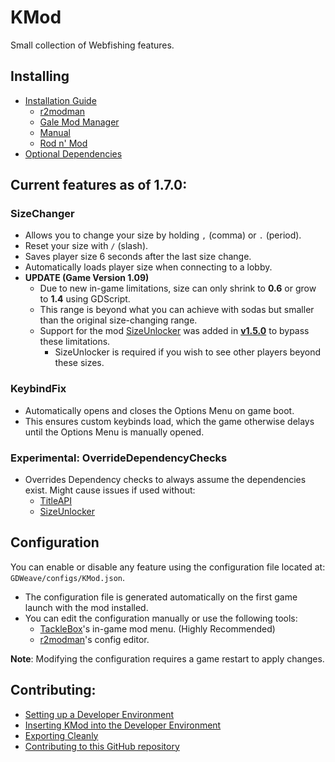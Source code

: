 # KMod
Small collection of Webfishing features.

## Installing
- [Installation Guide](https://github.com/katzerax/kmod/wiki/Installation)
    - [r2modman](https://github.com/katzerax/kmod/wiki/Installation#r2modman)
    - [Gale Mod Manager](https://github.com/katzerax/kmod/wiki/Installation#gale-mod-manager)
    - [Manual](https://github.com/katzerax/kmod/wiki/Installation#manual)
    - [Rod n' Mod](https://github.com/katzerax/kmod/wiki/Installation#rod-n-mod)
- [Optional Dependencies](https://github.com/katzerax/kmod/wiki/Installation#optional-dependencies)

## Current features as of 1.7.0:
### **SizeChanger**  
  - Allows you to change your size by holding `,` (comma) or `.` (period).  
  - Reset your size with `/` (slash).  
  - Saves player size 6 seconds after the last size change.  
  - Automatically loads player size when connecting to a lobby.  
  - **UPDATE (Game Version 1.09)**  
    - Due to new in-game limitations, size can only shrink to **0.6** or grow to **1.4** using GDScript.  
    - This range is beyond what you can achieve with sodas but smaller than the original size-changing range.  
    - Support for the mod [SizeUnlocker](https://github.com/Nowaha/SizeUnlocker) was added in **[v1.5.0](https://github.com/katzerax/kmod/releases/tag/1.5.0)** to bypass these limitations.
      - SizeUnlocker is required if you wish to see other players beyond these sizes.  
### **KeybindFix**
  - Automatically opens and closes the Options Menu on game boot.
  - This ensures custom keybinds load, which the game otherwise delays until the Options Menu is manually opened.

### Experimental: **OverrideDependencyChecks**
  - Overrides Dependency checks to always assume the dependencies exist. Might cause issues if used without:
    - [TitleAPI](https://github.com/iamkikin-off/title_api)
    - [SizeUnlocker](https://github.com/Nowaha/SizeUnlocker)

## Configuration
You can enable or disable any feature using the configuration file located at:  
`GDWeave/configs/KMod.json`.  

- The configuration file is generated automatically on the first game launch with the mod installed.  
- You can edit the configuration manually or use the following tools:   
  - [TackleBox](https://github.com/puppy-girl/TackleBox)'s in-game mod menu. (Highly Recommended) 
  - [r2modman](https://github.com/ebkr/r2modmanPlus/releases/latest)'s config editor.

**Note**: Modifying the configuration requires a game restart to apply changes.

## Contributing:
- [Setting up a Developer Environment](https://github.com/katzerax/kmod/wiki/Contributing#setting-up-a-developer-environment)
- [Inserting KMod into the Developer Environment](https://github.com/katzerax/kmod/wiki/Contributing#inserting-kmod-into-the-developer-environment)
- [Exporting Cleanly](https://github.com/katzerax/kmod/wiki/Contributing#exporting-cleanly)
- [Contributing to this GitHub repository](https://github.com/katzerax/kmod/wiki/Contributing#contributing-to-this-github-repository)

